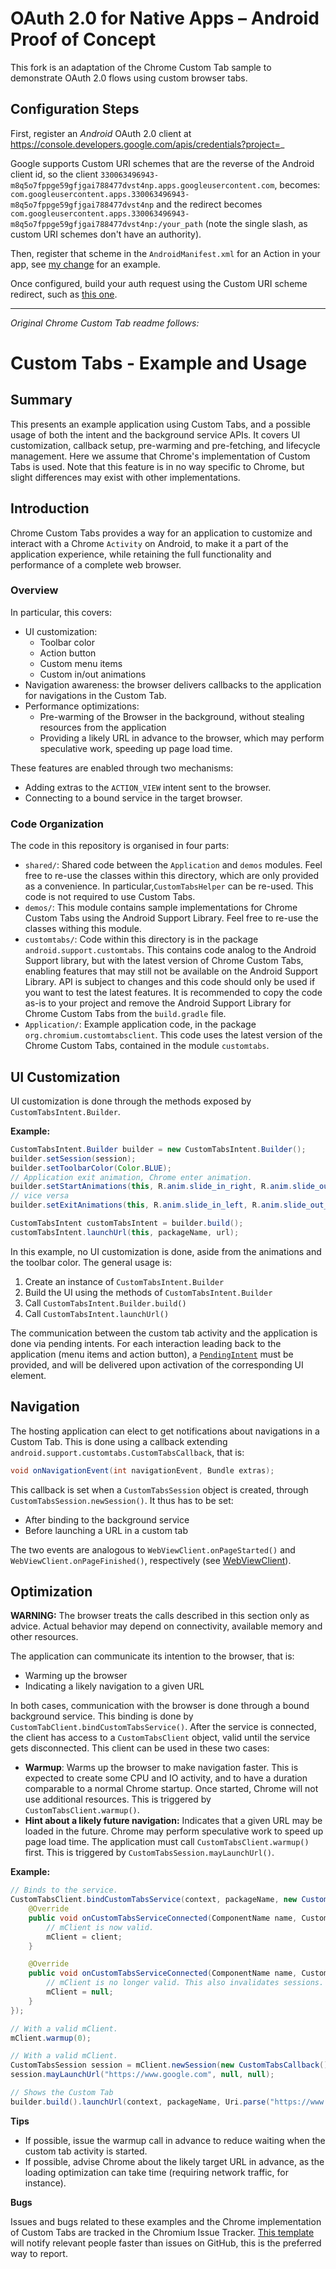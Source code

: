 # OAuth 2.0 for Native Apps – Android Proof of Concept

This fork is an adaptation of the Chrome Custom Tab sample to demonstrate
OAuth 2.0 flows using custom browser tabs.

## Configuration Steps

First, register an *Android* OAuth 2.0 client at 
https://console.developers.google.com/apis/credentials?project=_

Google supports Custom URI schemes that are the reverse of the Android client
id, so the client
`330063496943-m8q5o7fppge59gfjgai788477dvst4np.apps.googleusercontent.com`, becomes: `com.googleusercontent.apps.330063496943-m8q5o7fppge59gfjgai788477dvst4np`
and the redirect becomes `com.googleusercontent.apps.330063496943-m8q5o7fppge59gfjgai788477dvst4np:/your_path`
(note the single slash, as custom URI schemes don't have an authority).

Then, register that scheme in the `AndroidManifest.xml` for an Action in your app, see [my change](https://github.com/WilliamDenniss/native-apps-android-concept/commit/aecf03c9253648a3ad1757af34e44f78316bc06d?diff=unified#diff-43b3c8f22d85cf26001038741b344eb4) for an example.

Once configured, build your auth request using the Custom URI scheme redirect, such as [this one](https://accounts.google.com/o/oauth2/auth?redirect_uri=com.googleusercontent.apps.581786658708-6p376uvvj9v1nndcljh2a0o0apss8n5c%3A%2Foauth2callback&response_type=code&client_id=581786658708-6p376uvvj9v1nndcljh2a0o0apss8n5c.apps.googleusercontent.com&scope=profile+email+openid&approval_prompt=force&access_type=offline).





---
*Original Chrome Custom Tab readme follows:*

# Custom Tabs - Example and Usage

## Summary

This presents an example application using Custom Tabs, and a possible usage of
both the intent and the background service APIs. It covers UI customization,
callback setup, pre-warming and pre-fetching, and lifecycle management. Here we
assume that Chrome's implementation of Custom Tabs is used. Note that this
feature is in no way specific to Chrome, but slight differences may exist with
other implementations.

## Introduction

Chrome Custom Tabs provides a way for an application to customize and interact
with a Chrome `Activity` on Android, to make it a part of the application
experience, while retaining the full functionality and performance of a complete
web browser.

### Overview

In particular, this covers:

* UI customization:
  * Toolbar color
  * Action button
  * Custom menu items
  * Custom in/out animations
* Navigation awareness: the browser delivers callbacks to the application for
  navigations in the Custom Tab.
* Performance optimizations:
  * Pre-warming of the Browser in the background, without stealing resources
    from the application
  * Providing a likely URL in advance to the browser, which may perform
    speculative work, speeding up page load time.

These features are enabled through two mechanisms:

* Adding extras to the `ACTION_VIEW` intent sent to the browser.
* Connecting to a bound service in the target browser.

### Code Organization

The code in this repository is organised in four parts:

* `shared/`: Shared code between the `Application` and `demos` modules. Feel free to
  re-use the classes within this directory, which are only provided as a convenience.
  In particular,`CustomTabsHelper` can be re-used. This code is not required to use Custom Tabs.
* `demos/`: This module contains sample implementations for Chrome Custom Tabs using the Android
  Support Library. Feel free to re-use the classes withing this module.
* `customtabs/`: Code within this directory is in the package
  `android.support.customtabs`. This contains code analog to the Android Support library, but with
   the latest version of Chrome Custom Tabs, enabling features that may still not be available on
   the Android Support Library. API is subject to changes and this code should only be used if you
   want to test the latest features. It is recommended to copy the code as-is to your project and
   remove the Android Support Library for Chrome Custom Tabs from the `build.gradle` file.
* `Application/`: Example application code, in the package
  `org.chromium.customtabsclient`. This code uses the latest version of the Chrome Custom Tabs,
   contained in the module `customtabs`.

## UI Customization

UI customization is done through the methods exposed by
`CustomTabsIntent.Builder`.

**Example:**
```java
CustomTabsIntent.Builder builder = new CustomTabsIntent.Builder();
builder.setSession(session);
builder.setToolbarColor(Color.BLUE);
// Application exit animation, Chrome enter animation.
builder.setStartAnimations(this, R.anim.slide_in_right, R.anim.slide_out_left);
// vice versa
builder.setExitAnimations(this, R.anim.slide_in_left, R.anim.slide_out_right);

CustomTabsIntent customTabsIntent = builder.build();
customTabsIntent.launchUrl(this, packageName, url);
```

In this example, no UI customization is done, aside from the animations and the
toolbar color. The general usage is:

1. Create an instance of `CustomTabsIntent.Builder`
2. Build the UI using the methods of `CustomTabsIntent.Builder`
3. Call `CustomTabsIntent.Builder.build()`
4. Call `CustomTabsIntent.launchUrl()`

The communication between the custom tab activity and the application is done
via pending intents. For each interaction leading back to the application (menu
items and action button), a
[`PendingIntent`](http://developer.android.com/reference/android/app/PendingIntent.html)
must be provided, and will be delivered upon activation of the corresponding UI
element.

## Navigation

The hosting application can elect to get notifications about navigations in a
Custom Tab. This is done using a callback extending
`android.support.customtabs.CustomTabsCallback`, that is:

```java
void onNavigationEvent(int navigationEvent, Bundle extras);
```

This callback is set when a `CustomTabsSession` object is created, through
`CustomTabsSession.newSession()`. It thus has to be set:

* After binding to the background service
* Before launching a URL in a custom tab

The two events are analogous to `WebViewClient.onPageStarted()` and
`WebViewClient.onPageFinished()`, respectively (see
[WebViewClient](http://developer.android.com/reference/android/webkit/WebViewClient.html)).

## Optimization

**WARNING:** The browser treats the calls described in this section only as
  advice. Actual behavior may depend on connectivity, available memory and other
  resources.

The application can communicate its intention to the browser, that is:
* Warming up the browser
* Indicating a likely navigation to a given URL

In both cases, communication with the browser is done through a bound background
service. This binding is done by
`CustomTabClient.bindCustomTabsService()`. After the service is connected, the
client has access to a `CustomTabsClient` object, valid until the service gets
disconnected. This client can be used in these two cases:

* **Warmup**: Warms up the browser to make navigation faster. This is expected
  to create some CPU and IO activity, and to have a duration comparable to a
  normal Chrome startup. Once started, Chrome will not use additional
  resources. This is triggered by `CustomTabsClient.warmup()`.
* **Hint about a likely future navigation:** Indicates that a given URL may be
  loaded in the future. Chrome may perform speculative work to speed up page
  load time. The application must call `CustomTabsClient.warmup()` first. This
  is triggered by `CustomTabsSession.mayLaunchUrl()`.

**Example:**
```java
// Binds to the service.
CustomTabsClient.bindCustomTabsService(context, packageName, new CustomTabsServiceConnection() {
    @Override
    public void onCustomTabsServiceConnected(ComponentName name, CustomTabsClient client) {
        // mClient is now valid.
        mClient = client;
    }

    @Override
    public void onCustomTabsServiceConnected(ComponentName name, CustomTabsClient client) {
        // mClient is no longer valid. This also invalidates sessions.
        mClient = null;
    }
});

// With a valid mClient.
mClient.warmup(0);

// With a valid mClient.
CustomTabsSession session = mClient.newSession(new CustomTabsCallback());
session.mayLaunchUrl("https://www.google.com", null, null);

// Shows the Custom Tab
builder.build().launchUrl(context, packageName, Uri.parse("https://www.google.com"));
```

**Tips**

* If possible, issue the warmup call in advance to reduce waiting when the
  custom tab activity is started.
* If possible, advise Chrome about the likely target URL in advance, as the
  loading optimization can take time (requiring network traffic, for instance).

**Bugs**

Issues and bugs related to these examples and the Chrome implementation of
Custom Tabs are tracked in the Chromium Issue Tracker.
[This template](https://code.google.com/p/chromium/issues/entry?summary=Issue%20Summary&comment=Application%20Version%20(from%20%22Chrome%20Settings%20%3E%20About%20Chrome%22):%20%0DAndroid%20Build%20Number%20(from%20%22Android%20Settings%20%3E%20About%20Phone/Tablet%22):%20%0DDevice:%20%0D%0DSteps%20to%20reproduce:%20%0D%0DObserved%20behavior:%20%0D%0DExpected%20behavior:%20%0D%0DFrequency:%20%0D%3Cnumber%20of%20times%20you%20were%20able%20to%20reproduce%3E%20%0D%0DAdditional%20comments:%20%0D&labels=OS-Android,Cr-UI-Browser-Mobile-CustomTabs)
will notify relevant people faster than issues on GitHub, this is the preferred
way to report.
